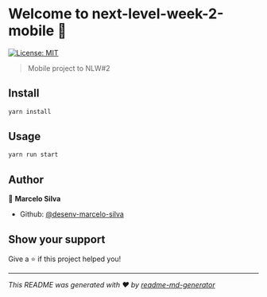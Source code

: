 # Welcome to next-level-week-2-mobile 👋
[![License: MIT](https://img.shields.io/badge/License-MIT-yellow.svg)](#)

> Mobile project to NLW#2

## Install

```sh
yarn install
```

## Usage

```sh
yarn run start
```

## Author

👤 **Marcelo Silva**

* Github: [@desenv-marcelo-silva](https://github.com/desenv-marcelo-silva)

## Show your support

Give a ⭐️ if this project helped you!


***
_This README was generated with ❤️ by [readme-md-generator](https://github.com/kefranabg/readme-md-generator)_